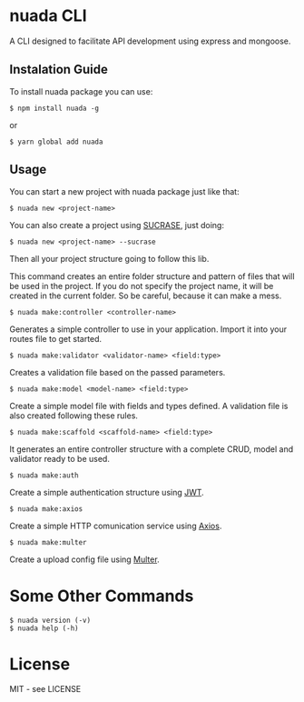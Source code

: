# nuada CLI

A CLI designed to facilitate API development using express and mongoose.

## Instalation Guide

To install nuada package you can use:

```shell
$ npm install nuada -g
```

or

```shell
$ yarn global add nuada
```

## Usage

You can start a new project with nuada package just like that:

```shell
$ nuada new <project-name>
```

You can also create a project using [SUCRASE](https://www.npmjs.com/package/sucrase), just doing:

```shell
$ nuada new <project-name> --sucrase
```

Then all your project structure going to follow this lib.

This command creates an entire folder structure and pattern of files that will be used in the project.
If you do not specify the project name, it will be created in the current folder. So be careful, because it can make a mess.

```shell
$ nuada make:controller <controller-name>
```

Generates a simple controller to use in your application. Import it into your routes file to get started.

```shell
$ nuada make:validator <validator-name> <field:type>
```

Creates a validation file based on the passed parameters.

```shell
$ nuada make:model <model-name> <field:type>
```

Create a simple model file with fields and types defined. A validation file is also created following these rules.

```shell
$ nuada make:scaffold <scaffold-name> <field:type>
```

It generates an entire controller structure with a complete CRUD, model and validator ready to be used.

```shell
$ nuada make:auth
```

Create a simple authentication structure using [JWT](https://jwt.io/).

```shell
$ nuada make:axios
```

Create a simple HTTP comunication service using [Axios](https://github.com/axios/axios).

```shell
$ nuada make:multer
```

Create a upload config file using [Multer](https://github.com/expressjs/multer).

# Some Other Commands

```shell
$ nuada version (-v)
$ nuada help (-h)
```

# License

MIT - see LICENSE
